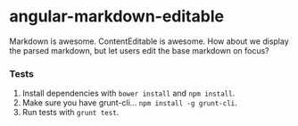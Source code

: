 angular-markdown-editable
=========================

Markdown is awesome. ContentEditable is awesome. How about we display the parsed markdown, but let users edit the base markdown on focus?

### Tests

1. Install dependencies with ```bower install``` and ```npm install```.
2. Make sure you have grunt-cli... ```npm install -g grunt-cli```.
3. Run tests with ```grunt test```.